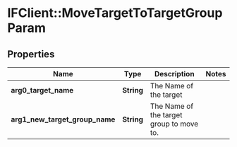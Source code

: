# IFClient::MoveTargetToTargetGroupParam

## Properties
Name | Type | Description | Notes
------------ | ------------- | ------------- | -------------
**arg0_target_name** | **String** | The Name of the target | 
**arg1_new_target_group_name** | **String** | The Name of the target group to move to. | 



